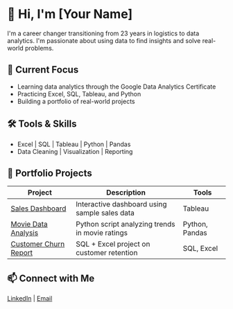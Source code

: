 # 👋 Hi, I'm [Your Name]
I'm a career changer transitioning from 23 years in logistics to data analytics. I'm passionate about using data to find insights and solve real-world problems.

## 🚀 Current Focus
- Learning data analytics through the Google Data Analytics Certificate
- Practicing Excel, SQL, Tableau, and Python
- Building a portfolio of real-world projects

## 🛠 Tools & Skills
- Excel | SQL | Tableau | Python | Pandas
- Data Cleaning | Visualization | Reporting

## 📂 Portfolio Projects
| Project | Description | Tools |
|--------|-------------|-------|
| [Sales Dashboard](./sales-dashboard) | Interactive dashboard using sample sales data | Tableau |
| [Movie Data Analysis](./movie-data-analysis) | Python script analyzing trends in movie ratings | Python, Pandas |
| [Customer Churn Report](./customer-churn-report) | SQL + Excel project on customer retention | SQL, Excel |

## 📫 Connect with Me
[LinkedIn](https://www.linkedin.com/) | [Email](mailto:your@email.com)